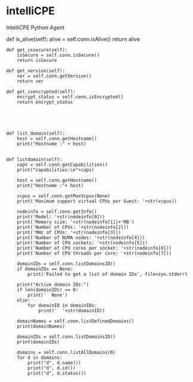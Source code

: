 # intelliCPE
IntelliCPE Python Agent

 def is_alive(self):
            alive = self.conn.isAlive()
            return alive
    
    def get_issecure(self):
        isSecure = self.conn.isSecure()
        return isSecure

    def get_version(self):
        ver = self.conn.getVersion()
        return ver
    
    def get_isencrypted(self):
        encrypt_status = self.conn.isEncrypted()
        return encrypt_status
        
        
           
 
 
    def list_domain(self):
        host = self.conn.getHostname()
        print("Hostname :" + host)


    def listdomain(self):
        caps = self.conn.getCapabilities()
        print("capabilities:\n"+caps)
        
        host = self.conn.getHostname()
        print("Hostname :"+ host)

        vcpus = self.conn.getMaxVcpus(None)
        print('Maximum support virtual CPUs per Guest: '+str(vcpus))

        nodeinfo = self.conn.getInfo()
        print('Model: '+str(nodeinfo[0]))
        print('Memory size: '+str(nodeinfo[1])+'MB')
        print('Number of CPUs: '+str(nodeinfo[2]))
        print('MHz of CPUs: '+str(nodeinfo[3]))
        print('Number of NUMA nodes: '+str(nodeinfo[4]))
        print('Number of CPU sockets: '+str(nodeinfo[5]))
        print('Number of CPU cores per socket: '+str(nodeinfo[6]))
        print('Number of CPU threads per core: '+str(nodeinfo[7]))

        domainIDs = self.conn.listDomainsID()
        if domainIDs == None:
            print('Failed to get a list of domain IDs', file=sys.stderr)
        
        print("Active domain IDs:")
        if len(domainIDs) == 0:
            print('  None')
        else:
            for domainID in domainIDs:
                print('  '+str(domainID))
        
        domainNames = self.conn.listDefinedDomains()
        print(domainNames)

        domainIDs = self.conn.listDomainsID()
        print(domainIDs)

        domains = self.conn.listAllDomains(0)
        for d in domains:
            print("d", d.name())
            print("d", d.id())
            print("d", d.status())